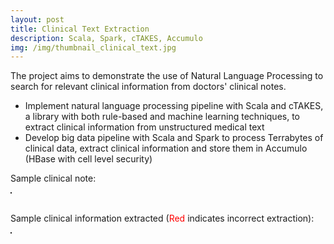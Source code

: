 ```yaml
---
layout: post
title: Clinical Text Extraction
description: Scala, Spark, cTAKES, Accumulo
img: /img/thumbnail_clinical_text.jpg
---
```


The project aims to demonstrate the use of Natural Language Processing to search for relevant clinical information from doctors' clinical notes.
- Implement natural language processing pipeline with Scala and cTAKES, a library with both rule-based and machine learning techniques, to extract clinical information from unstructured medical text
- Develop big data pipeline with Scala and Spark to process Terrabytes of clinical data, extract clinical information and store them in Accumulo (HBase with cell level security)

<div>
    <p>Sample clinical note:</p>
	<img class="col" src="{{ site.baseurl }}/img/clinical_text.jpg" alt="" title="Clinical Text" border="1"/>
</div>

<br/>
<div>
    <p>Sample clinical information extracted (<span style="color:red;">Red</span> indicates incorrect extraction):</p>
	<img class="col" src="{{ site.baseurl }}/img/clinical_concep_extraction.jpg" alt="" title="Clinical Text Extraction" border="1"/>
</div>